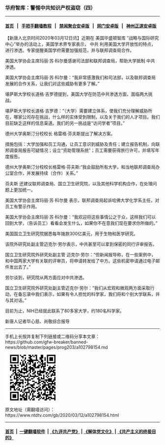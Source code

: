 ### 华府智库：警惕中共知识产权盗窃（四）
------------------------

#### [首页](https://github.com/gfw-breaker/banned-news/blob/master/README.md) &nbsp;&nbsp;|&nbsp;&nbsp; [手把手翻墙教程](https://github.com/gfw-breaker/guides/wiki) &nbsp;&nbsp;|&nbsp;&nbsp; [禁闻聚合安卓版](https://github.com/gfw-breaker/bn-android) &nbsp;&nbsp;|&nbsp;&nbsp; [网门安卓版](https://github.com/oGate2/oGate) &nbsp;&nbsp;|&nbsp;&nbsp; [神州正道安卓版](https://github.com/SzzdOgate/update) 



<div><div class="post_content" itemprop="articleBody">
 <p>
  【新唐人北京时间2020年03月12日讯】近期在
  <ok href="https://www.ntdtv.com/gb/美国华盛顿智库.htm">
   美国华盛顿智库
  </ok>
  “战略与国际研究中心”举办的活动上，美国学术界专家表示，
  <ok href="https://www.ntdtv.com/gb/中共.htm">
   中共
  </ok>
  利用美国大学开放性的特点，进行渗透。专家提醒美国学府需要加强规范，并与联邦调查局合作。
 </p>
 <p>
  美国大学协会主席玛丽·苏·科尔曼感谢司法部和联邦调查局，帮助大学抵制
  <ok href="https://www.ntdtv.com/gb/中共.htm">
   中共
  </ok>
  渗透。
 </p>
 <p>
  美国大学协会主席玛丽·苏·科尔曼：“我非常感激我们和司法部，以及联邦调查局发展的合作关系，让我们对这些威胁有更多了解。”
 </p>
 <p>
  堪萨斯大学校长道格·吉罗德提到，美国大学在防范中共渗透方面，面临两大挑战。
 </p>
 <p>
  堪萨斯大学校长道格·吉罗德：“（大学）需要建立体系，使我们充分理解威胁所在，哪家公司存在挑战，什么样的实体受到限制，以及关于我们的人才项目。我们目前缺乏这样的信息渠道。我们的另一挑战是“访问学者”项目。”
 </p>
 <p>
  德州大学奥斯汀分校校长 格雷格·芬夫斯提出了解决方案。
 </p>
 <p>
  措施包括：大学加强和员工沟通，让员工意识到威胁及责任；建立报告机制，向联邦调查局报告可疑情况；设立“资助管理系统”；员工需要获得旅行许可，并填写年度报告。
 </p>
 <p>
  德州大学奥斯汀分校校长格雷格·芬夫斯:“我会鼓励所有大学，和当地联邦调查局办公室合作，并发展持续（合作）关系。”
 </p>
 <p>
  芬夫斯 还建议联邦调查局、国立卫生研究院，以及其他科学机构合作，在处理问题上更加统一。
 </p>
 <p>
  美国大学协会主席玛丽·苏·科尔曼 表示，联邦调查局起诉哈佛大学化学系主任，对员工有警示作用。
 </p>
 <p>
  美国大学协会主席玛丽·苏·科尔曼：“我欢迎将这些事情公之于众，这样我们可以回到大学，（告诉员工）看看会发生什么，如果你不在意我们现在要求你所做的。”
 </p>
 <p>
  美国国立卫生研究院据悉每年拨款300亿美元，用于生物和医学研究。
 </p>
 <p>
  该院外研究处副主管迈克尔·劳尔表示，中共甚至可以拿到保密的同行评审报告。
 </p>
 <p>
  国立卫生研究院外研究处副主管 迈克尔·劳尔：“但新闻报导称，在一些案例中，和中国两家大学有关联的评审员，将申请转发给了中方。这些机密申请通过电子邮件发出去了。”
 </p>
 <p>
  劳尔谈到，研究院从两方面应对中共渗透。
 </p>
 <p>
  国立卫生研究院外研究处副主管迈克尔·劳尔：“我们从宏观和微观两方面采取行动，在备忘录中我们表示，如果有令人担忧的科学家，我们将和个别大学联系，并与其对话。”
 </p>
 <p>
  目前为止，NIH已经就此联系了80多家大学，约180名科学家。
 </p>
 <p>
  新唐人记者毕心慈、尚敬综合报导
 </p>
 <div class="single_ad">
 </div>
</div>
</div>
<hr/>
手机上长按并复制下列链接或二维码分享本文章：<br/>
https://github.com/gfw-breaker/banned-news/blob/master/pages/prog203/a102798154.md <br/>
<a href='https://github.com/gfw-breaker/banned-news/blob/master/pages/prog203/a102798154.md'><img src='https://github.com/gfw-breaker/banned-news/blob/master/pages/prog203/a102798154.md.png'/></a> <br/>
原文地址（需翻墙访问）：https://www.ntdtv.com/gb/2020/03/12/a102798154.html


------------------------
#### [首页](https://github.com/gfw-breaker/banned-news/blob/master/README.md) &nbsp;|&nbsp; [一键翻墙软件](https://github.com/gfw-breaker/nogfw/blob/master/README.md) &nbsp;| [《九评共产党》](https://github.com/gfw-breaker/9ping.md/blob/master/README.md#九评之一评共产党是什么) | [《解体党文化》](https://github.com/gfw-breaker/jtdwh.md/blob/master/README.md) | [《共产主义的终极目的》](https://github.com/gfw-breaker/gczydzjmd.md/blob/master/README.md)


<img src='http://gfw-breaker.win/banned-news/pages/prog203/a102798154.md' width='0px' height='0px'/>